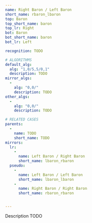 ```yaml
---
name: Right Baron / Left Baron
short_name: rbaron_lbaron
top: Baron
top_short_name: baron
top_lr: Right
bot: Baron
bot_short_name: baron
bot_lr: Left

recognition: TODO

# ALGORITHMS
default_alg:
  alg: "1,0/5,5/0,1"
  description: TODO
mirror_algs:
  -
    alg: "0,0/"
    description: TODO
other_algs:
  -
    alg: "0,0/"
    description: TODO

# RELATED CASES
parents:
  -
    name: TODO
    short_name: TODO
mirrors:
  lr:
    -
      name: Left Baron / Right Baron
      short_name: lbaron_rbaron
  pseudo:
    -
      name: Left Baron / Left Baron
      short_name: lbaron_lbaron
    -
      name: Right Baron / Right Baron
      short_name: rbaron_rbaron


---
```


Description TODO

